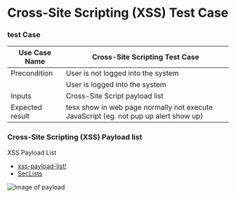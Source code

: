 # Cross-Site Scripting (XSS) Test Case
### test Case
| Use Case Name | Cross-Site Scripting Test Case|
| --- | --- |
| Precondition | User is not logged into the system |
|  | User is logged into the system |
| Inputs | Cross-Site Script payload list |
| Expected result | tesx show in web page normally not execute JavaScript (eg. not pup up alert show up) |


### Cross-Site Scripting (XSS) Payload list
XSS Payload List
* [xss-payload-list!](https://github.com/payloadbox/xss-payload-list)
* [SecLists](https://github.com/danielmiessler/SecLists/tree/master/Fuzzing/XSS)







![Image of payload](https://ahictf.github.io/xsstestcase/imgs/payload.PNG)

